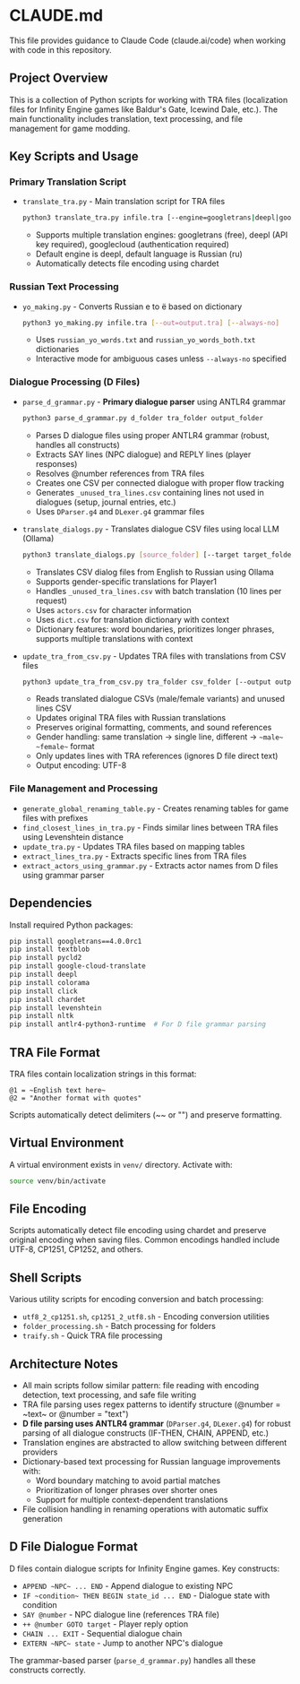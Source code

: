 # CLAUDE.md

This file provides guidance to Claude Code (claude.ai/code) when working with code in this repository.

## Project Overview

This is a collection of Python scripts for working with TRA files (localization files for Infinity Engine games like Baldur's Gate, Icewind Dale, etc.). The main functionality includes translation, text processing, and file management for game modding.

## Key Scripts and Usage

### Primary Translation Script
- `translate_tra.py` - Main translation script for TRA files
  ```bash
  python3 translate_tra.py infile.tra [--engine=googletrans|deepl|googlecloud] [--lang=ru] [--out=output.tra]
  ```
  - Supports multiple translation engines: googletrans (free), deepl (API key required), googlecloud (authentication required)
  - Default engine is deepl, default language is Russian (ru)
  - Automatically detects file encoding using chardet

### Russian Text Processing
- `yo_making.py` - Converts Russian е to ё based on dictionary
  ```bash
  python3 yo_making.py infile.tra [--out=output.tra] [--always-no]
  ```
  - Uses `russian_yo_words.txt` and `russian_yo_words_both.txt` dictionaries
  - Interactive mode for ambiguous cases unless `--always-no` specified

### Dialogue Processing (D Files)
- `parse_d_grammar.py` - **Primary dialogue parser** using ANTLR4 grammar
  ```bash
  python3 parse_d_grammar.py d_folder tra_folder output_folder
  ```
  - Parses D dialogue files using proper ANTLR4 grammar (robust, handles all constructs)
  - Extracts SAY lines (NPC dialogue) and REPLY lines (player responses)
  - Resolves @number references from TRA files
  - Creates one CSV per connected dialogue with proper flow tracking
  - Generates `_unused_tra_lines.csv` containing lines not used in dialogues (setup, journal entries, etc.)
  - Uses `DParser.g4` and `DLexer.g4` grammar files

- `translate_dialogs.py` - Translates dialogue CSV files using local LLM (Ollama)
  ```bash
  python3 translate_dialogs.py [source_folder] [--target target_folder] [--model model_name]
  ```
  - Translates CSV dialog files from English to Russian using Ollama
  - Supports gender-specific translations for Player1
  - Handles `_unused_tra_lines.csv` with batch translation (10 lines per request)
  - Uses `actors.csv` for character information
  - Uses `dict.csv` for translation dictionary with context
  - Dictionary features: word boundaries, prioritizes longer phrases, supports multiple translations with context

- `update_tra_from_csv.py` - Updates TRA files with translations from CSV files
  ```bash
  python3 update_tra_from_csv.py tra_folder csv_folder [--output output_folder]
  ```
  - Reads translated dialogue CSVs (male/female variants) and unused lines CSV
  - Updates original TRA files with Russian translations
  - Preserves original formatting, comments, and sound references
  - Gender handling: same translation → single line, different → `~male~ ~female~` format
  - Only updates lines with TRA references (ignores D file direct text)
  - Output encoding: UTF-8

### File Management and Processing
- `generate_global_renaming_table.py` - Creates renaming tables for game files with prefixes
- `find_closest_lines_in_tra.py` - Finds similar lines between TRA files using Levenshtein distance
- `update_tra.py` - Updates TRA files based on mapping tables
- `extract_lines_tra.py` - Extracts specific lines from TRA files
- `extract_actors_using_grammar.py` - Extracts actor names from D files using grammar parser

## Dependencies

Install required Python packages:
```bash
pip install googletrans==4.0.0rc1
pip install textblob
pip install pycld2
pip install google-cloud-translate
pip install deepl
pip install colorama
pip install click
pip install chardet
pip install levenshtein
pip install nltk
pip install antlr4-python3-runtime  # For D file grammar parsing
```

## TRA File Format

TRA files contain localization strings in this format:
```
@1 = ~English text here~
@2 = "Another format with quotes"
```

Scripts automatically detect delimiters (~~ or "") and preserve formatting.

## Virtual Environment

A virtual environment exists in `venv/` directory. Activate with:
```bash
source venv/bin/activate
```

## File Encoding

Scripts automatically detect file encoding using chardet and preserve original encoding when saving files. Common encodings handled include UTF-8, CP1251, CP1252, and others.

## Shell Scripts

Various utility scripts for encoding conversion and batch processing:
- `utf8_2_cp1251.sh`, `cp1251_2_utf8.sh` - Encoding conversion utilities
- `folder_processing.sh` - Batch processing for folders
- `traify.sh` - Quick TRA file processing

## Architecture Notes

- All main scripts follow similar pattern: file reading with encoding detection, text processing, and safe file writing
- TRA file parsing uses regex patterns to identify structure (@number = ~text~ or @number = "text")
- **D file parsing uses ANTLR4 grammar** (`DParser.g4`, `DLexer.g4`) for robust parsing of all dialogue constructs (IF-THEN, CHAIN, APPEND, etc.)
- Translation engines are abstracted to allow switching between different providers
- Dictionary-based text processing for Russian language improvements with:
  - Word boundary matching to avoid partial matches
  - Prioritization of longer phrases over shorter ones
  - Support for multiple context-dependent translations
- File collision handling in renaming operations with automatic suffix generation

## D File Dialogue Format

D files contain dialogue scripts for Infinity Engine games. Key constructs:
- `APPEND ~NPC~ ... END` - Append dialogue to existing NPC
- `IF ~condition~ THEN BEGIN state_id ... END` - Dialogue state with condition
- `SAY @number` - NPC dialogue line (references TRA file)
- `++ @number GOTO target` - Player reply option
- `CHAIN ... EXIT` - Sequential dialogue chain
- `EXTERN ~NPC~ state` - Jump to another NPC's dialogue

The grammar-based parser (`parse_d_grammar.py`) handles all these constructs correctly.